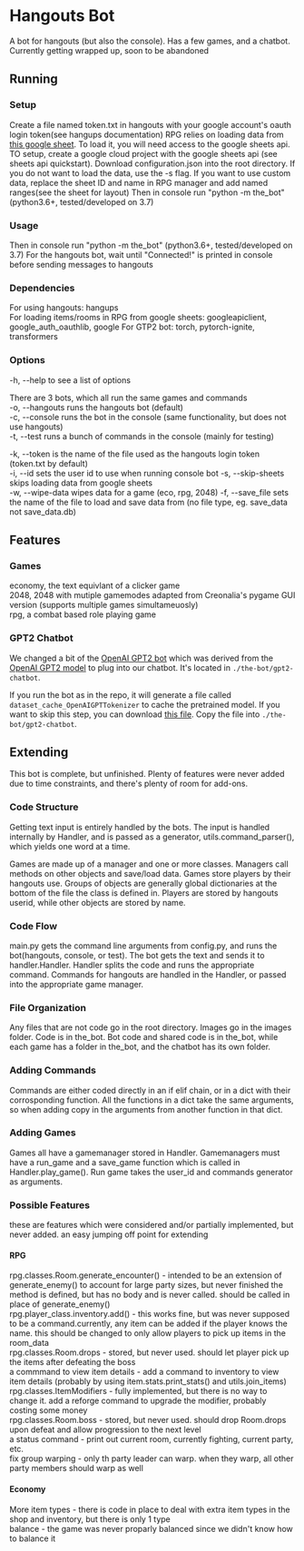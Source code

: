 # Hangouts Bot

A bot for hangouts (but also the console). Has a few games, and a chatbot. Currently getting wrapped up, soon to be abandoned

## Running

### Setup

Create a file named token.txt in hangouts with your google account's oauth login token(see hangups documentation)
RPG relies on loading data from [this google sheet](https://docs.google.com/spreadsheets/d/1H9m57A7vcSvGnEIrAKAHjg-GmvKw1GqQqQdAMeuN5do/).
To load it, you will need access to the google sheets api. TO setup, create a google cloud project with the google sheets api (see sheets api quickstart).
Download configuration.json into the root directory. If you do not want to load the data, use the -s flag.
If you want to use custom data, replace the sheet ID and name in RPG manager and add named ranges(see the sheet for layout)
Then in console run "python -m the_bot" (python3.6+, tested/developed on 3.7)

### Usage

Then in console run "python -m the_bot" (python3.6+, tested/developed on 3.7)
For the hangouts bot, wait until "Connected!" is printed in console before sending messages to hangouts

### Dependencies

For using hangouts: hangups  
For loading items/rooms in RPG from google sheets: googleapiclient, google_auth_oauthlib, google
For GTP2 bot: torch, pytorch-ignite, transformers

### Options

-h, --help to see a list of options

There are 3 bots, which all run the same games and commands  
-o, --hangouts runs the hangouts bot (default)  
-c, --console runs the bot in the console (same functionality, but does not use hangouts)  
-t, --test runs a bunch of commands in the console (mainly for testing)  

-k, --token is the name of the file used as the hangouts login token (token.txt by default)  
-i, --id sets the user id to use when running console bot
-s, --skip-sheets skips loading data from google sheets  
-w, --wipe-data wipes data for a game (eco, rpg, 2048)
-f, --save_file sets the name of the file to load and save data from (no file type, eg. save_data not save_data.db)  

## Features

### Games

economy, the text equivlant of a clicker game  
2048, 2048 with mutiple gamemodes adapted from Creonalia's pygame GUI version (supports multiple games simultameuosly)  
rpg, a combat based role playing game  

### GPT2 Chatbot

We changed a bit of the [OpenAI GPT2 bot](https://github.com/huggingface/pytorch-openai-transformer-lm) which was derived from the [OpenAI GPT2 model](https://openai.com/blog/better-language-models/) to plug into our chatbot. It's located in `./the-bot/gpt2-chatbot`.

If you run the bot as in the repo, it will generate a file called `dataset_cache_OpenAIGPTTokenizer` to cache the pretrained model. If you want to skip this step, you can download [this file](https://drive.google.com/file/d/1665mjdwVi2vn8lpLET4M_fnh-cyAftHw/view?usp=sharing.). Copy the file into `./the-bot/gpt2-chatbot`.

## Extending

This bot is complete, but unfinished. Plenty of features were never added due to time constraints, and there's plenty of room for add-ons.

### Code Structure

Getting text input is entirely handled by the bots. The input is handled internally by Handler, and is passed as a generator, utils.command_parser(), which yields one word at a time.

Games are made up of a manager and one or more classes. Managers call methods on other objects and save/load data. Games store players by their hangouts use. Groups of objects are generally global dictionaries at the bottom of the file the class is defined in. Players are stored by hangouts userid, while other objects are stored by name.

### Code Flow

main.py gets the command line arguments from config.py, and runs the bot(hangouts, console, or test). The bot gets the text and sends it to handler.Handler. Handler splits the code and runs the appropriate command. Commands for hangouts are handled in the Handler, or passed into the appropriate game manager.

### File Organization

Any files that are not code go in the root directory. Images go in the images folder. Code is in the_bot. Bot code and shared code is in the_bot, while each game has a folder in the_bot, and the chatbot has its own folder.


### Adding Commands

Commands are either coded directly in an if elif chain, or in a dict with their corrosponding function. All the functions in a dict take the same arguments, so when adding copy in the arguments from another function in that dict.

### Adding Games

Games all have a gamemanager stored in Handler. Gamemanagers must have a run_game and a save_game function which is called in Handler.play_game(). Run game takes the user_id and commands generator as arguments.

### Possible Features

these are features which were considered and/or partially implemented, but never added. an easy jumping off point for extending

#### RPG

rpg.classes.Room.generate_encounter() - intended to be an extension of generate_enemy() to account for large party sizes, but never finished
the method is defined, but has no body and is never called. should be called in place of generate_enemy()  
rpg.player_class.inventory.add() - this works fine, but was never supposed to be a command.currently, any item can be added if the player knows the name. this should be changed to only allow players to pick up items in the room_data  
rpg.classes.Room.drops - stored, but never used. should let player pick up the items after defeating the boss  
a commmand to view item details - add a command to inventory to view item details (probably by using item.stats.print_stats() and utils.join_items)  
rpg.classes.ItemModifiers - fully implemented, but there is no way to change it. add a reforge command to upgrade the modifier, probably costing some money  
rpg.classes.Room.boss - stored, but never used. should drop Room.drops upon defeat and allow progression to the next level  
a status command - print out current room, currently fighting, current party, etc.  
fix group warping - only th party leader can warp. when they warp, all other party members should warp as well  

#### Economy

More item types - there is code in place to deal with extra item types in the shop and inventory, but there is only 1 type  
balance - the game was never proparly balanced since we didn't know how to balance it  
